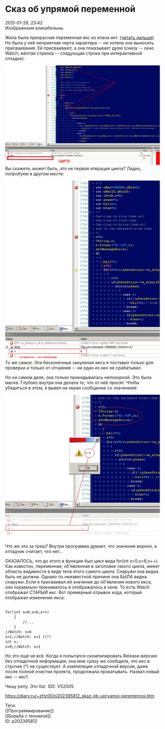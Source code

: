 Сказ об упрямой переменной
===========================

   
 2015-01-29, 23:42   
  Изображения кликабельны.   
   
 Жила была прекрасная переменная икс из клана инт.  [(читать дальше)](https://zHz00.diary.ru/p202395812.htm?index=1#linkmore202395812m1)    Но была у неё неприятная черта характера -- не хотела она выносить присваивания. Ей присваивают, а она показывает дулю (снизу -- окно Watch; жёлтая стрелка -- следующая строка при интерактивной отладке):   
   
   [![](pics/6c7qqn6l.png)](https://i.imgur.com/6c7qqn6.png)     
 Вы скажете, может быть, это не первая итерация цикла? Ладно, попробуем в другом месте:   
   
   [![](pics/ZE4GzkWl.png)](https://i.imgur.com/ZE4GzkW.png)     
 То же самое. Эти бесконечные зануления икса я поставил только для проверки и только от отчаяния -- ни один из них не срабатывал.   
   
 Но на самом деле, она только прикидывалась непокорной. Это была маска. Глубоко внутри она делала то, что от неё просят. Чтобы убедиться в этом, я вывел на экран сообщение со значением:   
   
   [![](pics/hjTxXkJl.png)](https://i.imgur.com/hjTxXkJ.png)     
   
 Что же это за треш? Внутри программа думает, что значение верное, а отладчик считает, что нет...   
   
 ОКАЗАЛОСЬ, что до этого в функции был цикл вида for(int x=0;x<6;x++). Как известно, переменная, об'явленная в заголовке такого цикла, имеет область видимости в виде тела этого самого цикла. Снаружи она видна быть не должна. Однако по неизвестной причине она БЫЛА видна снаружи. Если я присваивал ей значение до об'явления нового икса, оно нормально принималось и отображалось в окне. То есть Watch отображал СТАРЫЙ икс. Вот примерный отрывок кода, который отображал изменение икса:   
 
```
  
for(int x=0;x<6;x++)  
	{  
		//...  
	}  
//Watch: x=6  
x=1;//Watch: x=1 (\*)  
int x;  
x=0;//Watch: x=1  

```
   
   
 Но это ещё не всё. Когда я попытался скомпилировать Release-версию без отладочной информации, она мне сразу же сообщила, что икс в строчке (\*) не существует. А компиляция отладочной версии, даже после полной очистки проекта, продолжала прокатывать. Назвал новый икс -- икс1.   
   
 Чешу репу. Это баг. IDE: VS2005.     
    
 <https://diary.ru/~zHz00/p202395812_skaz-ob-upryamoj-peremennoj.htm>   
   
 Теги:   
 [[Программирование]]   
 [[Борьба с техникой]]   
 ID: p202395812